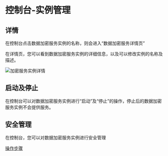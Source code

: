 # 控制台-实例管理

## 详情

在控制台点击数据加密服务实例的名称，则会进入“数据加密服务详情页”

在详情页，您可以看到数据加密服务实例的详细信息，以及可以修改实例的名称及描述。

![加密服务实例详情](/image/CloudHSM/加密服务实例详情.png)

## 启动及停止

在控制台可以对数据加密服务实例进行“启动”及“停止”的操作，停止后的数据加密服务实例不会提供服务。

## 安全管理

在控制台，您可以对数据加密服务实例进行安全管理

[操作步骤](Whilte-List.md)
